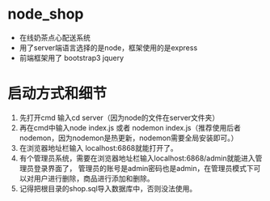 # node_shop
   - 在线奶茶点心配送系统
   - 用了server端语言选择的是node，框架使用的是express
   - 前端框架用了 bootstrap3 jquery
# 启动方式和细节
   1. 先打开cmd 输入cd server（因为node的文件在server文件夹）  
   2. 再在cmd中输入node index.js 或者 nodemon index.js（推荐使用后者nodemon，因为nodemon是热更新，nodemon需要全局安装即可。）
   3. 在浏览器地址栏输入 localhost:6868就能打开了。
   4. 有个管理员系统，需要在浏览器地址栏输入localhost:6868/admin就能进入管理员登录界面了，
   管理员的账号是admin密码也是admin，在管理员模式下可以对用户进行删除，商品进行添加和删除。
   5. 记得把根目录的shop.sql导入数据库中，否则没法使用。